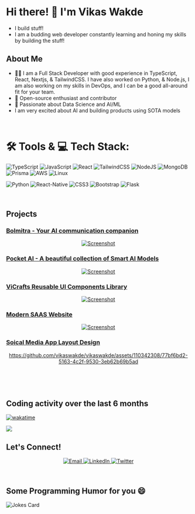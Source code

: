 # Hi there! 👋 I'm Vikas Wakde

- I build stuff! 
- I am a budding web developer constantly learning and honing my skills by building the stuff!

## About Me

- 👨‍💻 I am a Full Stack Developer with good experience in TypeScript, React, Nextjs, & TailwindCSS. I have also worked on Python, & Node.js, I am also working on my skills in DevOps, and I can be a good all-around fit for your team.
- 🌟 Open-source enthusiast and contributor
- 🚀 Passionate about Data Science and AI/ML
- I am very excited about AI and building products using SOTA models

<br>

# 🛠 Tools & 💻 Tech Stack:

![TypeScript](https://img.shields.io/badge/typescript-%23007ACC.svg?style=for-the-badge&logo=typescript&logoColor=white)
![JavaScript](https://img.shields.io/badge/javascript-%23323330.svg?style=for-the-badge&logo=javascript&logoColor=%23F7DF1E) 
![React](https://img.shields.io/badge/react-%2320232a.svg?style=for-the-badge&logo=react&logoColor=%2361DAFB) 
![TailwindCSS](https://img.shields.io/badge/tailwindcss-FF6C37?style=for-the-badge&logo=tailwindcss&logoColor=white) 
![NodeJS](https://img.shields.io/badge/node.js-6DA55F?style=for-the-badge&logo=node.js&logoColor=white) 
![MongoDB](https://img.shields.io/badge/MongoDB-%234ea94b.svg?style=for-the-badge&logo=mongodb&logoColor=white) 
![Prisma](https://img.shields.io/badge/Prisma-3982CE?style=for-the-badge&logo=Prisma&logoColor=white)
![AWS](https://img.shields.io/badge/AWS-%23FF9900.svg?style=for-the-badge&logo=amazon-aws&logoColor=white)
![Linux](https://img.shields.io/badge/Linux-FCC624?style=for-the-badge&logo=linux&logoColor=black)

![Python](https://img.shields.io/badge/python-3670A0?style=for-the-badge&logo=python&logoColor=ffdd54)
![React-Native](https://img.shields.io/badge/react_native-%2320232a.svg?style=for-the-badge&logo=react&logoColor=%23F7DF1E) 
![CSS3](https://img.shields.io/badge/css3-%231572B6.svg?style=for-the-badge&logo=css3&logoColor=white) 
![Bootstrap](https://img.shields.io/badge/bootstrap-%23563D7C.svg?style=for-the-badge&logo=bootstrap&logoColor=white) 
![Flask](https://img.shields.io/badge/flask-%23000.svg?style=for-the-badge&logo=flask&logoColor=white)





<br>
      
## Projects


### [Bolmitra - Your AI communication companion](https://bolmitra.live/)

<div align="center">
  <a href="https://https://bolmitra.live/" target="_blank">
            <img src="https://github.com/user-attachments/assets/55660507-22d0-46bd-b1f1-d704ffffbc48" alt="Screenshot" style="max-width:100%;">
  </a>
</div>


### [Pocket AI - A beautiful collection of Smart AI Models](https://pocketai.site/)

<div align="center">
  <a href="https://https://pocketai.site/" target="_blank">
            <img src="https://github.com/user-attachments/assets/77d5dbef-b076-466b-9c68-c2990fcd7aa0" alt="Screenshot" style="max-width:100%;">
  </a>
</div>




### [ViCrafts Reusable UI Components Library](https://vicraft.vercel.app/)

<div align="center">
  <a href="https://https://vicraft.vercel.app/" target="_blank">
            <img src="https://github.com/user-attachments/assets/b86ee41e-ee9e-4d72-a229-dd03ec406a97" alt="Screenshot" style="max-width:100%;">
  </a>
</div>


### [Modern SAAS Website](https://your-search-box.vercel.app/)

<div align="center">
  <a href="https://your-search-box.vercel.app/" target="_blank">
    <img src="https://github.com/user-attachments/assets/6dd03fa5-947f-4700-8a2c-0dd315c27114" alt="Screenshot" style="max-width:100%;">
  </a>
</div>



### <a href="https://github.com/vikaswakde/chat-ui" target="_blank">Soical Media App Layout Design</a>

<div align='center'>

 https://github.com/vikaswakde/vikaswakde/assets/110342308/77bf6bd2-5163-4c2f-9530-3eb62b69b5ad

 </div>


<br>

<br>

<br>



## Coding activity over the last 6 months

[![wakatime](https://wakatime.com/badge/user/e0924061-b0ef-42bd-ae36-7f85d3424693.svg)](https://wakatime.com/@vikaswakde)

<img align="center" src="https://wakatime.com/share/@vikaswakde/8623fd3d-2424-4de9-a61f-7537d6837d4a.svg"/>

<br>


## Let's Connect!

<p align="center">
  <a href="mailto:vikaswakdepc@gmail.com">
    <img src="https://img.shields.io/badge/Email-vikaswakdepc%40gmail.com-red?style=flat-square&logo=gmail" alt="Email">
  </a>
  <a href="https://www.linkedin.com/in/vikas-wakde-a7b1b6227/">
    <img src="https://img.shields.io/badge/LinkedIn-Vikas%20Wakde-blue?style=flat-square&logo=linkedin" alt="LinkedIn">
  </a>
  <a href="https://twitter.com/vikaswakdeos">
    <img src="https://img.shields.io/badge/Twitter-vikaswakdeos-blue?style=flat-square&logo=twitter" alt="Twitter">
  </a>
</p>

<br>

## Some Programming Humor for you :smile:

![Jokes Card](https://readme-jokes.vercel.app/api?theme=dark)

<br>
